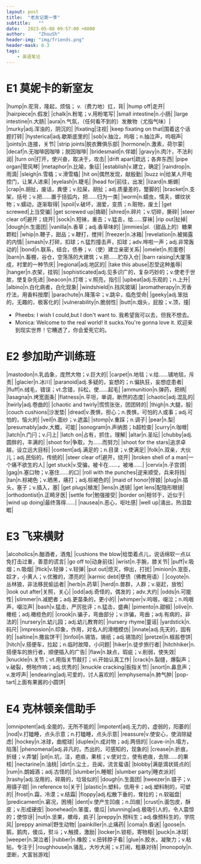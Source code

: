 ```yaml
---
layout: post
title:  "老友记第一季"
subtitle:   ""
date:   2023-05-08 09:57:00 +0800
author:     "ZhouSh"
header-img: "img/friends.png"
header-mask: 0.3
tags:
    - 英语笔记
---
```

# E1 莫妮卡的新室友

|hump|n.驼背，隆起，烦恼； v.（费力地）扛，背|
|hump off|走开|
|hairpiece|n.假发|
|chalk|n.粉笔；v.用粉笔写|
|small intestine|n.小肠|
|large intestine|n.大肠|
|aura|n.气氛，（任何看不到的）发散物（尤指气味）|
|murky|adj.浑浊的，阴沉的|
|fixating|注视|
|keep fixating on that|围着这个话题打转|
|hysterical|adj.歇斯底里的|
|sob|v.抽泣，呜咽；n.抽泣声，呜咽声|
|joints|n.连接，关节|
|strip joints|脱衣舞俱乐部|
|hormone|n.激素，荷尔蒙|
|decaf|n.无咖啡因咖啡；脱因咖啡|
|bridesmaid|n.伴娘|
|gravy|n.肉汁，不法利润|
|turn on|打开，使兴奋，取决于，攻击|
|drift apart|疏远；各奔东西|
|pipe organ|管风琴|
|metaphor|n.比喻，象征|
|establish|v.建立，确定|
|raindrop|n.雨滴|
|sleigh|n.雪橇；v.滑雪橇|
|hit on|偶然发现，献殷勤|
|buzz in|给某人开电控门，让某人进来|
|eyelash|n.睫毛|
|head for|前往，出发|
|lizard|n.蜥蜴|
|crap|n.胡扯，废话，粪便；v.拉屎，胡扯；adj.质量差的，蹩脚的|
|bracket|n.支架，括号；v.把……置于括弧内，把……归为一类|
|worm|n.蠕虫，懦夫，螺纹状物；v.蠕动，逐渐取得|
|spoil|v.破坏，溺爱，变质；n.赃物，废土|
|get screwed|上当受骗|
|get screwed up|搞砸|
|shred|n.碎片；v.切碎，撕碎|
|steer clear of|避开；绕开|
|sock|n.短袜，重击；v.猛击，给……穿袜|
|rip out|扯掉|
|dough|n.生面团|
|vanilla|n.香草；adj.香草味的|
|jimmies|pl.（甜品上的）糖果颗粒|
|whip|n.鞭子，甜品；v.鞭打，搅拌|
|freezer|n.冰箱|
|revelation|n.被揭露的内情|
|smash|v.打碎，扣球；n.猛烈撞击声，扣球；adv.哗啦一声；adj.非常轰动的|
|bond|n.联系，结合，债券；v.（使）建立亲密关系|
|omelet|n.煎蛋卷|
|barn|n.畜棚，谷仓，空荡荡的大建筑；v.把……贮存入仓|
|barn raising|大厦落成，村里的一种节庆|
|regional|adj.地区的|
|take this abuse|忍受这种羞辱|
|hanger|n.衣架，挂钩|
|sophisticated|adj.见多识广的，复杂巧妙的；v.使老于世故，使复杂先进|
|beacon|n.灯塔；v.照亮，指引|
|upbeat|adj.乐观的；n.上升|
|albino|n.白化病者，白化现象|
|windshield|n.挡风玻璃|
|aromatherapy|n.芳香疗法，用香料按摩|
|parachute|n.降落伞；v.跳伞，临危受命|
|geeky|adj.笨拙的，无趣的，极客化的|
|vulnerability|n.脆弱性|
|butt|n.烟头，屁股；v.顶，撞|

- Pheebs: I wish I could,but I don't want to. 我希望我可以去，但我不想去。
- Monica: Welcome to the real world! It sucks.You're gonna love it. 欢迎来到现实世界！它糟透了，你会爱死它的。

# E2 参加助产训练班

|mastodon|n.乳齿象，庞然大物；v.巨大的|
|carpet|n.地毯；v.给……铺地毯，斥责|
|glacier|n.冰川|
|paranoid|adj.多疑的，妄想的；n.偏执狂，妄想症患者|
|fluff|n.绒毛，错误；vt.念错，抖松，使……起毛|
|ammunition|n.弹药，把柄|
|lasagna|n.烤宽面条|
|flatness|n.平坦，单调，断然的态度|
|chaotic|adj.混乱的|
|twirly|adj.卷曲的|
|chaotic and twirly|慌慌张张，团团转的|
|thigh|n.大腿，股|
|couch cushions|沙发垫|
|dread|v.畏惧，担心；n.畏惧，可怕的人或事；adj.可怕的，恼火的|
|veil|n.面纱；v.遮盖|
|stomp|v.重踩；n.调子|
|pear|n.梨|
|presumably|adv.大概，可能|
|sonogram|n.声纳图；b超检查|
|curry|n.咖喱|
|latch|n.门闩；v.闩上|
|latch on|占有，抓住，理解|
|altar|n.圣坛|
|chubby|adj.圆胖的，丰满的|
|shoot for|争取，为……而努力|
|shoot for the stars|追求卓越，设立远大目标|
|content|adj.满足的；n.目录；v.使满足|
|folk|n.双亲，大伙儿；adj.民俗的，传统的|
|steer clear of|避开，绕开|
|broken shell of a man|一个痛不欲生的人|
|get stuck|v.受骗，被卡在……，被堵……|
|cervix|n.子宫颈|
|gag|n.塞口物；v.塞住……的口|
|roll with the punches|逆来顺受，兵来将挡|
|tan|n.棕褐色；v.晒黑，痛打；adj.棕褐色的|
|maid of honor|伴娘|
|plug|n.插头，塞子；v.插入，塞|
|get plugs|植发|
|lens|n.透镜|
|get lens|配隐形眼镜|
|orthodontist|n.正畸牙医|
|settle for|勉强接受|
|border on|相邻于，近似于|
|wind up doing|最终落得……|
|nausea|n.恶心，呕吐感|
|well up|涌出，热泪盈眶|

# E3 飞来横财

|alcoholics|n.酗酒者，酒鬼|
|cushions the blow|给垫着点儿，说话绵软一点以免打击过重，善意的谎言|
|go off to|动身前往|
|wrist|n.手腕，膝关节|
|puff|v.吸烟；n.吸烟|
|flick|v.轻弹；v.轻弹|
|put out|熄灭，伸出，打扰|
|minion|n.宠臣，奴才，小黄人；v.优雅的，漂亮的|
|karmic debt|孽债（佛教用语）|
|coyote|n.丛林狼，非法移民偷运者|
|herb|n.药草|
|herd|n.兽群，人群；v.驱赶，放牧|
|look out after|关照，关心|
|odd|adj.奇怪的，偶发的；adv.大约|
|odds|n.可能性|
|slimmer|n.减肥者；adj.更苗条的，更小的|
|whimper|v.呜咽，啜泣；n.呜咽声，啜泣声|
|bash|v.猛击，严厉批评；n.猛击，盛典|
|pimento|n.甜椒|
|olive|n.橄榄；adj.橄榄色的|
|crook|n.骗子，弯曲部分；v.诈骗，弯曲；adj.有病的，非法的|
|nursery|n.幼儿园；adj.幼儿教育的|
|nursery rhyme|童谣|
|yardstick|n.码尺|
|impression|n.印象，作用，对名人的滑稽模仿|
|innate|adj.先天的，固有的|
|saltine|n.撒盐饼干|
|tinfoil|n.锡箔，锡纸；adj.锡箔的|
|pretzel|n.椒盐卷饼|
|hitch|v.搭便车，拉起；n.临时故障，小问题|
|hiker|n.徒步旅行者|
|hitchhiker|n.搭便车的旅行者，顺便插入的广告|
|flaw|n.缺点，瑕疵；v.削弱，使失效|
|knuckle|n.关节；vt.用指关节敲打；vi.开始认真工作|
|crack|n.裂缝，爆裂声；v.破裂，劈啪作响；adj.优秀的|
|knuckle cracking|扳指关节|
|snort|n.鼻息声；v.发哼声|
|endearing|adj.可爱的，讨人喜欢的|
|emphysema|n.肺气肿|
|pop-tart|上面有果酱的小圆饼|

# E4 克林顿亲信助手

|omnipotent|adj.全能的，无所不能的|
|impotent|adj.无力的，虚弱的，阳萎的|
|nod|v.打瞌睡，点头示意；n.打瞌睡，点头示意|
|reassure|v.使安心，使消除疑虑|
|hockey|n.冰球，曲棍球|
|duplex|n.成对物；adj.两倍的|
|cave-in|n.塌方，陷落|
|phenomenal|adj.非凡的，杰出的，可感知的，现象的|
|crease|n.折痕，折缝；v.弄皱|
|pit|n.坑，洼，疤痕，果核；v.使对立，使有疤痕，去除……的果核|
|nectarine|n.油桃|
|dirt|n.尘土，丑闻，流言蜚语|
|blobby|满是滴状斑点的|
|rum|n.朗姆酒；adj.古怪的|
|slumber|n.睡眠|
|slumber party|睡衣派对|
|trashy|adj.没用的，碎屑的，垃圾似的|
|dough|n.生面团|
|tweezer|n.镊子；v.用镊子钳|
|in reference to|关于|
|plastic|n.塑料，信用卡；adj.塑料制的，可塑的|
|frost|n.霜，冷漠；v.结霜|
|floppy|adj.松散下垂的，耷拉的；n.软磁盘|
|predicament|n.窘况，困境|
|dent|v.使产生凹痕；n.凹痕|
|crust|n.面包皮，酥皮；v.形成硬皮|
|bonehead|n.笨蛋，傻瓜|
|stunning|adj.极吸引人的，令人震惊的；使惊讶|
|nut|n.坚果，螺母，疯子|
|preppy|n.预科生；adj.像预科生的，学院风|
|preppy animal|野生动物|
|painkiller|n.止痛药|
|coma|n.昏迷|
|goose|n.鹅，鹅肉，傻瓜，熨斗；v.触摸，激励|
|locker|n.锁柜，寄物柜|
|puck|n.冰球|
|weeper|n.哭泣者|
|rubber|n.橡胶；v.扭转脖子看|
|glue|n.胶水，凝聚力；v.粘贴，专注于|
|roughhouse|n.骚乱，大吵大闹；v.打闹，粗暴对待|
|monopoly|n.垄断，大富翁游戏|

